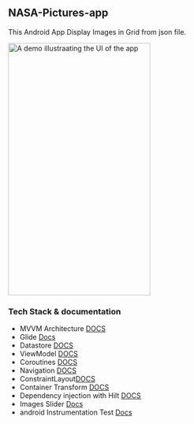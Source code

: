 ## NASA-Pictures-app

This Android App Display Images in Grid from json file.

<img align="center" src="https://github.com/ELTEGANI/NASA-Pictures-app/blob/main/app/gif/nasa.gif" 
alt="A demo illustraating the UI of the app" width="288" height="512" style="display: inline; float: center"/>

### Tech Stack & documentation

- MVVM Architecture [DOCS](https://developer.android.com/jetpack/guide)
- Glide [Docs](https://bumptech.github.io/glide/)
- Datastore [DOCS](https://developer.android.com/topic/libraries/architecture/datastore)
- ViewModel [DOCS](https://developer.android.com/topic/libraries/architecture/viewmodel)
- Coroutines [DOCS](https://developer.android.com/kotlin/coroutines)
- Navigation [DOCS](https://developer.android.com/guide/navigation/navigation-getting-started)
- ConstraintLayout[DOCS](https://developer.android.com/reference/androidx/constraintlayout/widget/ConstraintLayout)
- Container Transform [DOCS](https://github.com/material-components/material-components-android/blob/master/docs/theming/Motion.md)
- Dependency injection with Hilt [DOCS](https://developer.android.com/training/dependency-injection/hilt-android)
- Images Slider [Docs](https://github.com/daimajia/AndroidImageSlider)
- android Instrumentation Test [Docs](https://developer.android.com/training/testing/unit-testing/instrumented-unit-tests)
